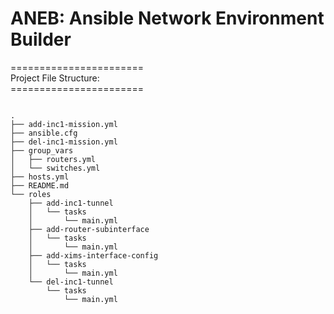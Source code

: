 # ANEB: Ansible Network Environment Builder

=======================<br>
Project File Structure:<br>
=======================<br>

<pre><code>
.
├── add-inc1-mission.yml
├── ansible.cfg
├── del-inc1-mission.yml
├── group_vars
│   ├── routers.yml
│   └── switches.yml
├── hosts.yml
├── README.md
└── roles
    ├── add-inc1-tunnel
    │   └── tasks
    │       └── main.yml
    ├── add-router-subinterface
    │   └── tasks
    │       └── main.yml
    ├── add-xims-interface-config
    │   └── tasks
    │       └── main.yml
    └── del-inc1-tunnel
        └── tasks
            └── main.yml
</code></pre>
